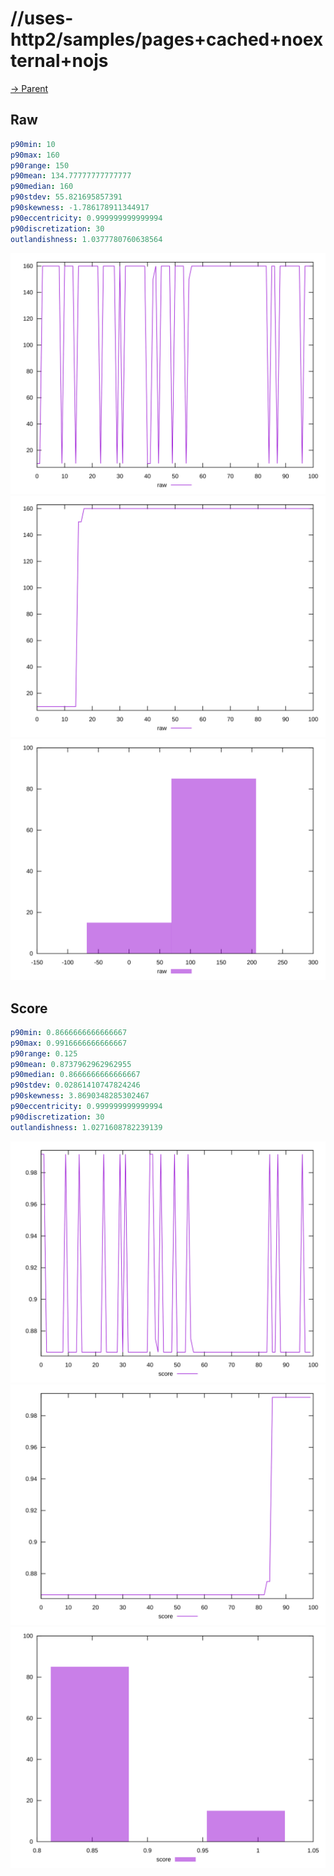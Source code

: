 
# //uses-http2/samples/pages+cached+noexternal+nojs

[→ Parent](../..)


## Raw


```yaml
p90min: 10
p90max: 160
p90range: 150
p90mean: 134.77777777777777
p90median: 160
p90stdev: 55.821695857391
p90skewness: -1.786178911344917
p90eccentricity: 0.999999999999994
p90discretization: 30
outlandishness: 1.0377780760638564

```

![PLOT: raw-values](./raw/values.svg)![PLOT: raw-sorted](./raw/sorted.svg)![PLOT: raw-histogram](./raw/histogram.svg)
## Score


```yaml
p90min: 0.8666666666666667
p90max: 0.9916666666666667
p90range: 0.125
p90mean: 0.8737962962962955
p90median: 0.8666666666666667
p90stdev: 0.02861410747824246
p90skewness: 3.8690348285302467
p90eccentricity: 0.999999999999994
p90discretization: 30
outlandishness: 1.0271608782239139

```

![PLOT: score-values](./score/values.svg)![PLOT: score-sorted](./score/sorted.svg)![PLOT: score-histogram](./score/histogram.svg)